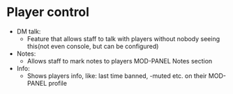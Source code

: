 # Player control
  - DM talk:
    - Feature that allows staff to talk with players without nobody seeing this(not even console, but can be configured)
  - Notes:
    - Allows staff to mark notes to players MOD-PANEL Notes section
  - Info:
    - Shows players info, like: last time banned, -muted etc. on their MOD-PANEL profile
